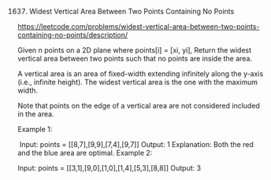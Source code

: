 1637. Widest Vertical Area Between Two Points Containing No Points

https://leetcode.com/problems/widest-vertical-area-between-two-points-containing-no-points/description/

Given n points on a 2D plane where points[i] = [xi, yi], Return the widest vertical area between two points such that no points are inside the area.

A vertical area is an area of fixed-width extending infinitely along the y-axis (i.e., infinite height). The widest vertical area is the one with the maximum width.

Note that points on the edge of a vertical area are not considered included in the area.

 

Example 1:

​
Input: points = [[8,7],[9,9],[7,4],[9,7]]
Output: 1
Explanation: Both the red and the blue area are optimal.
Example 2:

Input: points = [[3,1],[9,0],[1,0],[1,4],[5,3],[8,8]]
Output: 3
